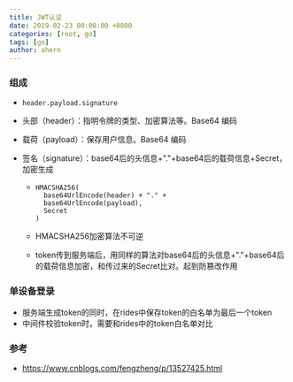 ```yaml
---
title: JWT认证
date: 2019-02-23 00:00:00 +0800
categories: [root, go]
tags: [go]
author: ahern
---
```


### 组成

- ```
  header.payload.signature
  ```

- 头部（header）：指明令牌的类型、加密算法等。Base64 编码

- 载荷（payload）：保存用户信息。Base64 编码

- 签名（signature）：base64后的头信息+"."+base64后的载荷信息+Secret，加密生成

  - ```
    HMACSHA256(
      base64UrlEncode(header) + "." +
      base64UrlEncode(payload),
      Secret
    )
    ```

  - HMACSHA256加密算法不可逆

  - token传到服务端后，用同样的算法对base64后的头信息+"."+base64后的载荷信息加密，和传过来的Secret比对。起到防篡改作用

### 单设备登录

- 服务端生成token的同时，在rides中保存token的白名单为最后一个token
- 中间件校验token时，需要和rides中的token白名单对比

### 参考

- https://www.cnblogs.com/fengzheng/p/13527425.html

